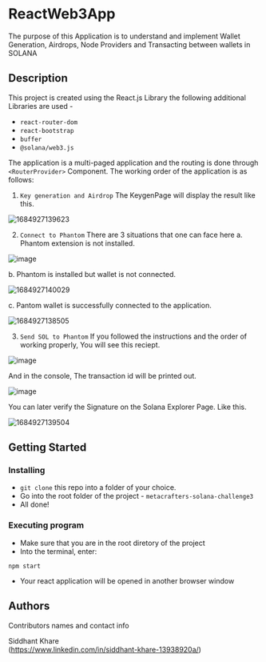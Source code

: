 # ReactWeb3App

The purpose of this Application is to understand and implement Wallet Generation, Airdrops, Node Providers and Transacting between wallets in SOLANA
## Description

This project is created using the React.js Library the following additional Libraries are used -
* ```react-router-dom```
* ```react-bootstrap```
* ```buffer```
* ```@solana/web3.js```

The application is a multi-paged application and the routing is done through ```<RouterProvider>``` Component.
The working order of the application is as follows:
1. ```Key generation and Airdrop```
The KeygenPage will display the result like this.


![1684927139623](https://github.com/Sidkjr/metacrafters-solana-challenge3/assets/40859683/409ffc43-c3da-4235-8bfd-5c376df2717b)


2. ```Connect to Phantom```
There are 3 situations that one can face here
  a. Phantom extension is not installed.
  
  
  ![image](https://github.com/Sidkjr/metacrafters-solana-challenge3/assets/40859683/239e72bb-37f9-45b9-9118-56edca1b095c)



  b. Phantom is installed but wallet is not connected.
  
  
  ![1684927140029](https://github.com/Sidkjr/metacrafters-solana-challenge3/assets/40859683/26a03696-cbad-4aa5-ab63-80b655593ee6)



  c. Pantom wallet is successfully connected to the application.
  
  
  ![1684927138505](https://github.com/Sidkjr/metacrafters-solana-challenge3/assets/40859683/01fedec3-cdbe-4c5f-af95-69b909a32c5b)



3. ```Send SOL to Phantom```
If you followed the instructions and the order of working properly, You will see this reciept.

![image](https://github.com/Sidkjr/metacrafters-solana-challenge3/assets/40859683/84ad120d-394f-4892-b4f1-2a995e5d469e)

And in the console, The transaction id will be printed out.

![image](https://github.com/Sidkjr/metacrafters-solana-challenge3/assets/40859683/94ccd0cc-d206-469d-bc32-d57be5381acd)

You can later verify the Signature on the Solana Explorer Page. Like this.

![1684927139504](https://github.com/Sidkjr/metacrafters-solana-challenge3/assets/40859683/5fef7e4d-9cd3-40d8-b107-ea831717d81a)



## Getting Started

### Installing

* ```git clone``` this repo into a folder of your choice.
* Go into the root folder of the project - ```metacrafters-solana-challenge3```
* All done!

### Executing program

* Make sure that you are in the root diretory of the project
* Into the terminal, enter:
```
npm start
```
* Your react application will be opened in another browser window

## Authors

Contributors names and contact info

Siddhant Khare  
(https://www.linkedin.com/in/siddhant-khare-13938920a/)
